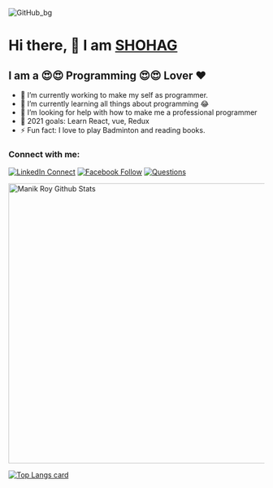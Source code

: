 ![GitHub_bg](https://user-images.githubusercontent.com/67518587/100862049-dc553600-34bc-11eb-95c3-702bee80797d.png)


# Hi there, 👋 I am [SHOHAG](https://shohag-porfolio.netlify.app/)

## I am a 😍😍 Programming 😍😍 Lover ❤️

<!--
**SShohag/SShohag** is a ✨ _special_ ✨ repository because its `README.md` (this file) appears on your GitHub profile.

Here are some ideas to get you started:
-->
- 🔭 I’m currently working to make my self as programmer.
- 🌱 I’m currently learning all things about programming 😂
- 🤔 I’m looking for help with how to make me a professional programmer 
- 🥅 2021 goals: Learn React, vue, Redux
- ⚡ Fun fact: I love to play Badminton and reading books.

### Connect with me:
[![LinkedIn Connect](https://img.shields.io/badge/%20-Connect-black?color=14171A&labelColor=212121&logo=linkedin&logoColor=ffffff)](https://www.linkedin.com/in/md-shohag-babu-2255a61b1/) [![Facebook Follow](https://img.shields.io/badge/%20-Follow-black?color=14171A&labelColor=1976d2&logo=facebook&logoColor=ffffff)](https://www.facebook.com/shohag.symon.5/) [![Questions](https://img.shields.io/badge/%20-Questions-black?color=14171A&labelColor=fff&logo=stackoverflow&logoColor=0c0d0e26)](https://stackexchange.com/users/19098588/md-shohag)


<img width="550" alt="Manik Roy Github Stats"  src="https://github-readme-stats.vercel.app/api?username=SShohag&show_icons=true"/>


[![Top Langs card](https://github-readme-stats.vercel.app/api/top-langs/?username=SShohag&card_width=550)](https://github.com/manik-roy/manik-roy)
